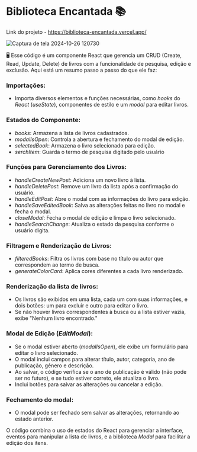 # Biblioteca Encantada 📚

Link do projeto - https://biblioteca-encantada.vercel.app/

![Captura de tela 2024-10-26 120730](https://github.com/user-attachments/assets/82874bb4-160c-4ab5-9118-0120cf786870)

🖥️ Esse código é um componente React que gerencia um CRUD (Create, Read, Update, Delete) de livros com a funcionalidade de pesquisa, edição e exclusão. Aqui está um resumo passo a passo do que ele faz:

### Importações:
- Importa diversos elementos e funções necessárias, como *hooks* do *React* (*useState*), componentes de estilo e um *modal* para editar livros.


### Estados do Componente:
- *books*: Armazena a lista de livros cadastrados.
- *modalIsOpen*: Controla a abertura e fechamento do modal de edição.
- *selectedBook*: Armazena o livro selecionado para edição.
- *serchItem*: Guarda o termo de pesquisa digitado pelo usuário


### Funções para Gerenciamento dos Livros: 
- *handleCreateNewPost*: Adiciona um novo livro à lista.
- *handleDeletePost*: Remove um livro da lista após a confirmação do usuário.
- *handleEditPost*: Abre o modal com as informações do livro para edição.
- *handleSaveEditedBook*: Salva as alterações feitas no livro no modal e fecha o modal.
- *closeModal*: Fecha o modal de edição e limpa o livro selecionado.
- *handleSearchChange*: Atualiza o estado da pesquisa conforme o usuário digita.


### Filtragem e Renderização de Livros:
- *filteredBooks*: Filtra os livros com base no título ou autor que correspondem ao termo de busca.
- *generateColorCard*: Aplica cores diferentes a cada livro renderizado.


### Renderização da lista de livros:
- Os livros são exibidos em uma lista, cada um com suas informações, e dois botões: um para excluir e outro para editar o livro.
- Se não houver livros correspondentes à busca ou a lista estiver vazia, exibe "Nenhum livro encontrado."


### Modal de Edição (*EditModal*):
- Se o modal estiver aberto (*modalIsOpen*), ele exibe um formulário para editar o livro selecionado.
- O modal inclui campos para alterar título, autor, categoria, ano de publicação, gênero e descrição.
- Ao salvar, o código verifica se o ano de publicação é válido (não pode ser no futuro), e se tudo estiver correto, ele atualiza o livro.
- Inclui botões para salvar as alterações ou cancelar a edição.


### Fechamento do modal:
- O modal pode ser fechado sem salvar as alterações, retornando ao estado anterior.


O código combina o uso de estados do React para gerenciar a interface, eventos para manipular a lista de livros, e a biblioteca *Modal* para facilitar a edição dos itens.
